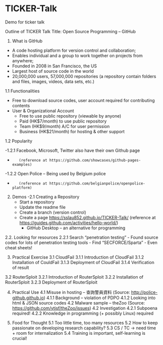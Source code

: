 # TICKER-Talk
Demo for ticker talk 

Outline of TICKER Talk 
Title: Open Source Programming – GitHub
1. What is GitHub

- A code hosting platform for version control and collaboration;
- Enables individual and a group to work together on projects from anywhere;
- Founded in 2008 in San Francisco, the US
- Largest host of source code in the world
- 20,000,000 users, 57,000,000 repositories
   (a repository contain folders and files, images, videos, data sets, etc.)

1.1 Functionalities
- Free to download source codes, user account required for contributing contents
- User & Organizational Account 
	- Free to use public repository (viewable by anyone)
	- Paid (HK$7/month) to use public repository
	- Team (HK$9/month) A/C for user permission
	- Business (HK$21/month) for hosting & other support

1.2 Popularity

   -1.2.1 Facebook, Microsoft, Twitter also have their own Github page
   -        (reference at https://github.com/showcases/github-pages-examples)
   -1.2.2 Open Police – Being used by Belgium police
   -        (reference at https://github.com/belgianpolice/openpolice-platform)

2. Demos
-2.1  Creating a Repository
	- Start a repository
	- Update the readme file
	- Create a branch (version control)
	- Create a page https://sslau852.github.io/TICKER-Talk/
         (reference at https://guides.github.com/activities/hello-world/)
        - GitHub Desktop – an alternative for programming

2.2. Looking for resources
2.2.1 Search “penetration testing”
     - Found source codes for lots of penetration testing tools 
     - Find “SECFORCE/Sparta” 
     - Even cheat sheets!

3. Practical Exercise 
  3.1 CloudFail
   3.1.1 Introduction of CloudFail
   3.1.2 Installation of CouldFail
   3.1.3 Deployment of CloudFail
   3.1.4 Verification of result

  3.2 RouterSploit
    3.2.1 Introduction of RouterSploit
	3.2.2 Installation of RouterSploit
	3.2.3 Deployment of RouterSploit

4. Practical Use
    4.1 Misuse in hosting – 查詢警員資料
        (Source: http://police-github.github.io)
        4.1.1 Background – violation of PDPO
	4.1.2 Looking into html & JSON source codes
    4.2 Malware sample – theZoo
        (Source: https://github.com/ytisf/theZoo/issues)
4.2 Investigation
4.2.1 Subpoena required!
4.2.2 Knowledge in programming (+ possibly Linux) required

5. Food for Thought
	5.1 Too little time, too many resources
	5.2 How to keep passionate on developing research capability?
	5.3 CS / TC -> need time + room for internalization
	5.4 Training is important, self-learning is crucial!

